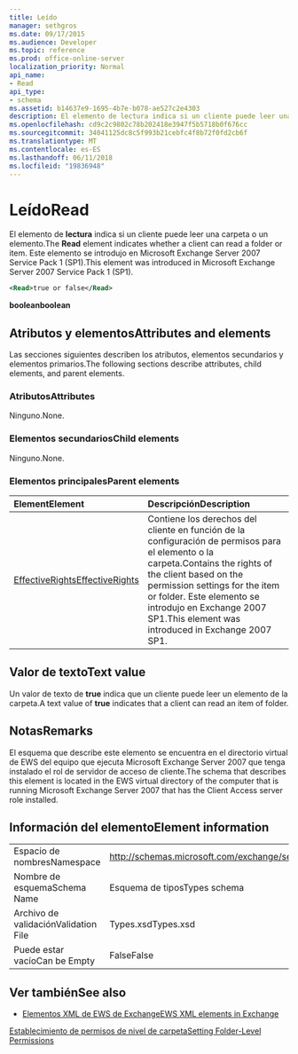 ```yaml
---
title: Leído
manager: sethgros
ms.date: 09/17/2015
ms.audience: Developer
ms.topic: reference
ms.prod: office-online-server
localization_priority: Normal
api_name:
- Read
api_type:
- schema
ms.assetid: b14637e9-1695-4b7e-b078-ae527c2e4303
description: El elemento de lectura indica si un cliente puede leer una carpeta o un elemento. Este elemento se introdujo en Microsoft Exchange Server 2007 Service Pack 1 (SP1).
ms.openlocfilehash: cd9c2c9802c78b202418e3947f5b5718b0f676cc
ms.sourcegitcommit: 34041125dc8c5f993b21cebfc4f8b72f0fd2cb6f
ms.translationtype: MT
ms.contentlocale: es-ES
ms.lasthandoff: 06/11/2018
ms.locfileid: "19836948"
---
```

# <a name="read"></a><span data-ttu-id="e2cc4-104">Leído</span><span class="sxs-lookup"><span data-stu-id="e2cc4-104">Read</span></span>

<span data-ttu-id="e2cc4-105">El elemento de **lectura** indica si un cliente puede leer una carpeta o un elemento.</span><span class="sxs-lookup"><span data-stu-id="e2cc4-105">The **Read** element indicates whether a client can read a folder or item.</span></span> <span data-ttu-id="e2cc4-106">Este elemento se introdujo en Microsoft Exchange Server 2007 Service Pack 1 (SP1).</span><span class="sxs-lookup"><span data-stu-id="e2cc4-106">This element was introduced in Microsoft Exchange Server 2007 Service Pack 1 (SP1).</span></span> 
  
```xml
<Read>true or false</Read>
```

 <span data-ttu-id="e2cc4-107">**boolean**</span><span class="sxs-lookup"><span data-stu-id="e2cc4-107">**boolean**</span></span>
## <a name="attributes-and-elements"></a><span data-ttu-id="e2cc4-108">Atributos y elementos</span><span class="sxs-lookup"><span data-stu-id="e2cc4-108">Attributes and elements</span></span>

<span data-ttu-id="e2cc4-109">Las secciones siguientes describen los atributos, elementos secundarios y elementos primarios.</span><span class="sxs-lookup"><span data-stu-id="e2cc4-109">The following sections describe attributes, child elements, and parent elements.</span></span>
  
### <a name="attributes"></a><span data-ttu-id="e2cc4-110">Atributos</span><span class="sxs-lookup"><span data-stu-id="e2cc4-110">Attributes</span></span>

<span data-ttu-id="e2cc4-111">Ninguno.</span><span class="sxs-lookup"><span data-stu-id="e2cc4-111">None.</span></span>
  
### <a name="child-elements"></a><span data-ttu-id="e2cc4-112">Elementos secundarios</span><span class="sxs-lookup"><span data-stu-id="e2cc4-112">Child elements</span></span>

<span data-ttu-id="e2cc4-113">Ninguno.</span><span class="sxs-lookup"><span data-stu-id="e2cc4-113">None.</span></span>
  
### <a name="parent-elements"></a><span data-ttu-id="e2cc4-114">Elementos principales</span><span class="sxs-lookup"><span data-stu-id="e2cc4-114">Parent elements</span></span>

|<span data-ttu-id="e2cc4-115">**Element**</span><span class="sxs-lookup"><span data-stu-id="e2cc4-115">**Element**</span></span>|<span data-ttu-id="e2cc4-116">**Descripción**</span><span class="sxs-lookup"><span data-stu-id="e2cc4-116">**Description**</span></span>|
|:-----|:-----|
|[<span data-ttu-id="e2cc4-117">EffectiveRights</span><span class="sxs-lookup"><span data-stu-id="e2cc4-117">EffectiveRights</span></span>](effectiverights.md) <br/> |<span data-ttu-id="e2cc4-118">Contiene los derechos del cliente en función de la configuración de permisos para el elemento o la carpeta.</span><span class="sxs-lookup"><span data-stu-id="e2cc4-118">Contains the rights of the client based on the permission settings for the item or folder.</span></span> <span data-ttu-id="e2cc4-119">Este elemento se introdujo en Exchange 2007 SP1.</span><span class="sxs-lookup"><span data-stu-id="e2cc4-119">This element was introduced in Exchange 2007 SP1.</span></span>  <br/> |
   
## <a name="text-value"></a><span data-ttu-id="e2cc4-120">Valor de texto</span><span class="sxs-lookup"><span data-stu-id="e2cc4-120">Text value</span></span>

<span data-ttu-id="e2cc4-121">Un valor de texto de **true** indica que un cliente puede leer un elemento de la carpeta.</span><span class="sxs-lookup"><span data-stu-id="e2cc4-121">A text value of **true** indicates that a client can read an item of folder.</span></span> 
  
## <a name="remarks"></a><span data-ttu-id="e2cc4-122">Notas</span><span class="sxs-lookup"><span data-stu-id="e2cc4-122">Remarks</span></span>

<span data-ttu-id="e2cc4-123">El esquema que describe este elemento se encuentra en el directorio virtual de EWS del equipo que ejecuta Microsoft Exchange Server 2007 que tenga instalado el rol de servidor de acceso de cliente.</span><span class="sxs-lookup"><span data-stu-id="e2cc4-123">The schema that describes this element is located in the EWS virtual directory of the computer that is running Microsoft Exchange Server 2007 that has the Client Access server role installed.</span></span>
  
## <a name="element-information"></a><span data-ttu-id="e2cc4-124">Información del elemento</span><span class="sxs-lookup"><span data-stu-id="e2cc4-124">Element information</span></span>

|||
|:-----|:-----|
|<span data-ttu-id="e2cc4-125">Espacio de nombres</span><span class="sxs-lookup"><span data-stu-id="e2cc4-125">Namespace</span></span>  <br/> |http://schemas.microsoft.com/exchange/services/2006/types  <br/> |
|<span data-ttu-id="e2cc4-126">Nombre de esquema</span><span class="sxs-lookup"><span data-stu-id="e2cc4-126">Schema Name</span></span>  <br/> |<span data-ttu-id="e2cc4-127">Esquema de tipos</span><span class="sxs-lookup"><span data-stu-id="e2cc4-127">Types schema</span></span>  <br/> |
|<span data-ttu-id="e2cc4-128">Archivo de validación</span><span class="sxs-lookup"><span data-stu-id="e2cc4-128">Validation File</span></span>  <br/> |<span data-ttu-id="e2cc4-129">Types.xsd</span><span class="sxs-lookup"><span data-stu-id="e2cc4-129">Types.xsd</span></span>  <br/> |
|<span data-ttu-id="e2cc4-130">Puede estar vacío</span><span class="sxs-lookup"><span data-stu-id="e2cc4-130">Can be Empty</span></span>  <br/> |<span data-ttu-id="e2cc4-131">False</span><span class="sxs-lookup"><span data-stu-id="e2cc4-131">False</span></span>  <br/> |
   
## <a name="see-also"></a><span data-ttu-id="e2cc4-132">Ver también</span><span class="sxs-lookup"><span data-stu-id="e2cc4-132">See also</span></span>



- [<span data-ttu-id="e2cc4-133">Elementos XML de EWS de Exchange</span><span class="sxs-lookup"><span data-stu-id="e2cc4-133">EWS XML elements in Exchange</span></span>](ews-xml-elements-in-exchange.md)


[<span data-ttu-id="e2cc4-134">Establecimiento de permisos de nivel de carpeta</span><span class="sxs-lookup"><span data-stu-id="e2cc4-134">Setting Folder-Level Permissions</span></span>](http://msdn.microsoft.com/library/c7530e86-5112-401c-b10a-9c054ae59f07%28Office.15%29.aspx)

